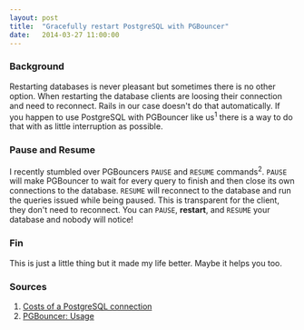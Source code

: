 ```yaml
---
layout: post
title:  "Gracefully restart PostgreSQL with PGBouncer"
date:   2014-03-27 11:00:00
---
```


### Background

Restarting databases is never pleasant but sometimes there is no other option. When restarting the database clients are loosing their connection and need to reconnect. Rails in our case doesn't do that automatically. If you happen to use PostgreSQL with PGBouncer like us<sup>1</sup> there is a way to do that with as little interruption as possible.

### Pause and Resume

I recently stumbled over PGBouncers `PAUSE` and `RESUME` commands<sup>2</sup>. `PAUSE` will make PGBouncer to wait for every query to finish and then close its own connections to the database. `RESUME` will reconnect to the database and run the queries issued while being paused. This is transparent for the client, they don't need to reconnect. You can `PAUSE`, **restart**, and `RESUME` your database and nobody will notice!

### Fin

This is just a little thing but it made my life better. Maybe it helps you too.

### Sources

1. [Costs of a PostgreSQL connection](http://hans.io/blog/2014/02/19/postgresql_connection/index.html)
1. [PGBouncer: Usage](http://pgbouncer.projects.pgfoundry.org/doc/usage.html#_process_controlling_commands)
